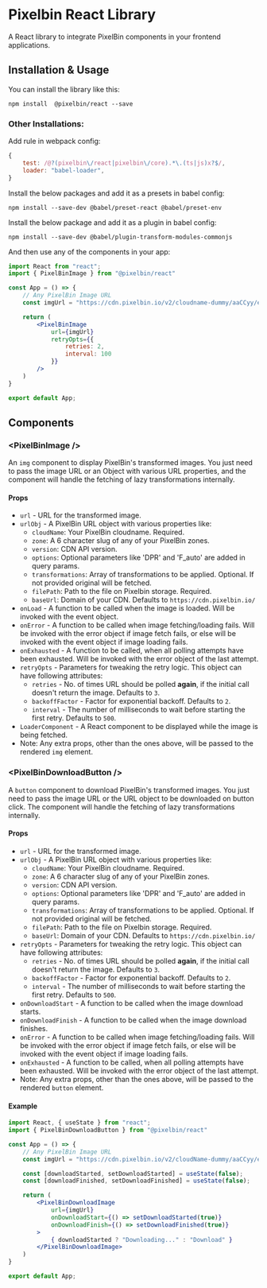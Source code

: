 # Pixelbin React Library

A React library to integrate PixelBin components in your frontend applications.

## Installation & Usage

You can install the library like this:
```
npm install  @pixelbin/react --save
```

### Other Installations:
Add rule in webpack config:
```javascript
{
    test: /@?(pixelbin\/react|pixelbin\/core).*\.(ts|js)x?$/,
    loader: "babel-loader",
}
```
Install the below packages and add it as a presets in babel config:
```
npm install --save-dev @babel/preset-react @babel/preset-env

```
Install the below package and add it as a plugin in babel config:
```
npm install --save-dev @babel/plugin-transform-modules-commonjs

```

And then use any of the components in your app:
```jsx
import React from "react";
import { PixelBinImage } from "@pixelbin/react"

const App = () => {
    // Any PixelBin Image URL
    const imgUrl = "https://cdn.pixelbin.io/v2/cloudname-dummy/aaCCyy/erase.bg()~t.resize(h:100,w:100)/sampleImage.jpeg"

    return (
        <PixelBinImage
            url={imgUrl}
            retryOpts={{
                retries: 2,
                interval: 100
            }}
        />
    )
}

export default App;
```

## Components

### &lt;PixelBinImage /&gt;
An `img` component to display PixelBin's transformed images. You just need to pass the image URL or an Object with various URL properties, and the component will handle the fetching of lazy transformations internally.
#### Props
* `url` - URL for the transformed image.
* `urlObj` - A PixelBin URL object with various properties like:
    * `cloudName`: Your PixelBin cloudname. Required.
    * `zone`: A 6 character slug of any of your PixelBin zones.
    * `version`: CDN API version.
    * `options`: Optional parameters like 'DPR' and 'F_auto' are added in query params.
    * `transformations`: Array of transformations to be applied. Optional. If not provided original will be fetched.
    * `filePath`: Path to the file on Pixelbin storage. Required.
    * `baseUrl`: Domain of your CDN. Defaults to `https://cdn.pixelbin.io/`
* `onLoad` - A function to be called when the image is loaded. Will be invoked with the event object.
* `onError` - A function to be called when image fetching/loading fails. Will be invoked with the error object if image fetch fails, or else will be invoked with the event object if image loading fails.
* `onExhausted` - A function to be called, when all polling attempts have been exhausted. Will be invoked with the error object of the last attempt.
* `retryOpts` - Parameters for tweaking the retry logic. This object can have following attributes:
    * `retries` - No. of times URL should be polled <b>again</b>, if the initial call doesn't return the image. Defaults to `3`.
    * `backoffFactor` - Factor for exponential backoff. Defaults to `2`.
    * `interval` - The number of milliseconds to wait before starting the first retry. Defaults to `500`.
* `LoaderComponent` - A React component to be displayed while the image is being fetched.
* Note: Any extra props, other than the ones above, will be passed to the rendered `img` element.

### &lt;PixelBinDownloadButton /&gt;
A `button` component to download PixelBin's transformed images. You just need to pass the image URL or the URL object to be downloaded on button click. The component will handle the fetching of lazy transformations internally.
#### Props
* `url` - URL for the transformed image.
* `urlObj` - A PixelBin URL object with various properties like:
    * `cloudName`: Your PixelBin cloudname. Required.
    * `zone`: A 6 character slug of any of your PixelBin zones.
    * `version`: CDN API version.
    * `options`: Optional parameters like 'DPR' and 'F_auto' are added in query params.
    * `transformations`: Array of transformations to be applied. Optional. If not provided original will be fetched.
    * `filePath`: Path to the file on Pixelbin storage. Required.
    * `baseUrl`: Domain of your CDN. Defaults to `https://cdn.pixelbin.io/`
* `retryOpts` - Parameters for tweaking the retry logic. This object can have following attributes:
    * `retries` - No. of times URL should be polled <b>again</b>, if the initial call doesn't return the image. Defaults to `3`.
    * `backoffFactor` - Factor for exponential backoff. Defaults to `2`.
    * `interval` - The number of milliseconds to wait before starting the first retry. Defaults to `500`.
* `onDownloadStart` - A function to be called when the image download starts.
* `onDownloadFinish` - A function to be called when the image download finishes.
* `onError` - A function to be called when image fetching/loading fails. Will be invoked with the error object if image fetch fails, or else will be invoked with the event object if image loading fails.
* `onExhausted` - A function to be called, when all polling attempts have been exhausted. Will be invoked with the error object of the last attempt.
* Note: Any extra props, other than the ones above, will be passed to the rendered `button` element.

#### Example
```jsx
import React, { useState } from "react";
import { PixelBinDownloadButton } from "@pixelbin/react"

const App = () => {
    // Any PixelBin Image URL
    const imgUrl = "https://cdn.pixelbin.io/v2/cloudName-dummy/aaCCyy/erase.bg()~t.resize(h:100,w:100)/sampleImage.jpeg"

    const [downloadStarted, setDownloadStarted] = useState(false);
    const [downloadFinished, setDownloadFinished] = useState(false);

    return (
        <PixelBinDownloadImage
            url={imgUrl}
            onDownloadStart={() => setDownloadStarted(true)}
            onDownloadFinish={() => setDownloadFinished(true)}
        >
            { downloadStarted ? "Downloading..." : "Download" }
        </PixelBinDownloadImage>
    )
}

export default App;
```
